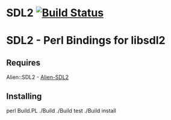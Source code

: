 # SDL2 [![Build Status](https://travis-ci.org/KohaAloha/SDL2.svg?branch=master)](https://travis-ci.org/KohaAloha/SDL2)

# SDL2 - Perl Bindings for libsdl2

## Requires

Alien::SDL2 - [Alien-SDL2](https://github.com/PerlGameDev/Alien-SDL2/)

## Installing

perl Build.PL
./Build
./Build test
./Build install

